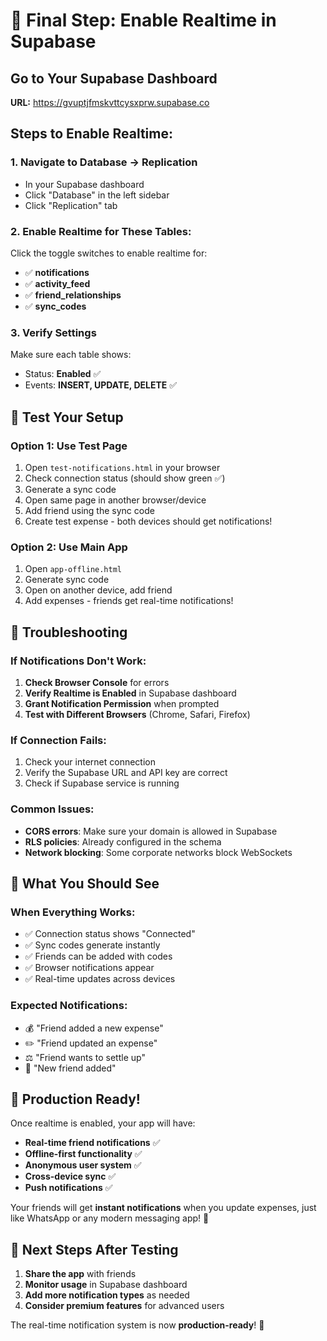 # 🚀 Final Step: Enable Realtime in Supabase

## Go to Your Supabase Dashboard

**URL:** https://gvuptjfmskvttcysxprw.supabase.co

## Steps to Enable Realtime:

### 1. Navigate to Database → Replication
- In your Supabase dashboard
- Click "Database" in the left sidebar
- Click "Replication" tab

### 2. Enable Realtime for These Tables:
Click the toggle switches to enable realtime for:

- ✅ **notifications** 
- ✅ **activity_feed**
- ✅ **friend_relationships** 
- ✅ **sync_codes**

### 3. Verify Settings
Make sure each table shows:
- Status: **Enabled** ✅
- Events: **INSERT, UPDATE, DELETE** ✅

## 🧪 Test Your Setup

### Option 1: Use Test Page
1. Open `test-notifications.html` in your browser
2. Check connection status (should show green ✅)
3. Generate a sync code
4. Open same page in another browser/device
5. Add friend using the sync code
6. Create test expense - both devices should get notifications!

### Option 2: Use Main App
1. Open `app-offline.html`
2. Generate sync code
3. Open on another device, add friend
4. Add expenses - friends get real-time notifications!

## 🔧 Troubleshooting

### If Notifications Don't Work:
1. **Check Browser Console** for errors
2. **Verify Realtime is Enabled** in Supabase dashboard
3. **Grant Notification Permission** when prompted
4. **Test with Different Browsers** (Chrome, Safari, Firefox)

### If Connection Fails:
1. Check your internet connection
2. Verify the Supabase URL and API key are correct
3. Check if Supabase service is running

### Common Issues:
- **CORS errors**: Make sure your domain is allowed in Supabase
- **RLS policies**: Already configured in the schema
- **Network blocking**: Some corporate networks block WebSockets

## 📱 What You Should See

### When Everything Works:
- ✅ Connection status shows "Connected"
- ✅ Sync codes generate instantly
- ✅ Friends can be added with codes
- ✅ Browser notifications appear
- ✅ Real-time updates across devices

### Expected Notifications:
- 💰 "Friend added a new expense"
- ✏️ "Friend updated an expense" 
- ⚖️ "Friend wants to settle up"
- 👥 "New friend added"

## 🎯 Production Ready!

Once realtime is enabled, your app will have:
- **Real-time friend notifications** ✅
- **Offline-first functionality** ✅  
- **Anonymous user system** ✅
- **Cross-device sync** ✅
- **Push notifications** ✅

Your friends will get **instant notifications** when you update expenses, just like WhatsApp or any modern messaging app! 🎉

## 🚀 Next Steps After Testing

1. **Share the app** with friends
2. **Monitor usage** in Supabase dashboard
3. **Add more notification types** as needed
4. **Consider premium features** for advanced users

The real-time notification system is now **production-ready**! 🎊